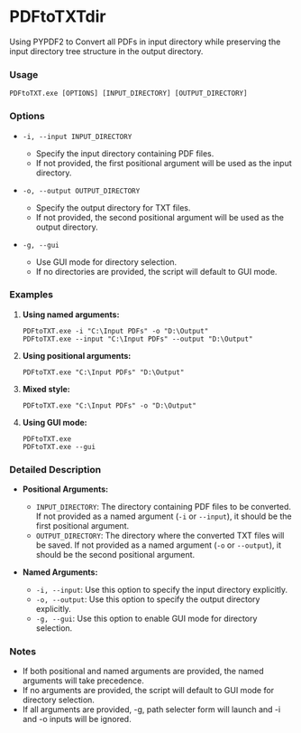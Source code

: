 # PDFtoTXTdir
Using PYPDF2 to Convert all PDFs in input directory while preserving the input directory tree structure in the output directory.



### Usage

```plaintext
PDFtoTXT.exe [OPTIONS] [INPUT_DIRECTORY] [OUTPUT_DIRECTORY]
```

### Options

- `-i, --input INPUT_DIRECTORY`
  - Specify the input directory containing PDF files.
  - If not provided, the first positional argument will be used as the input directory.

- `-o, --output OUTPUT_DIRECTORY`
  - Specify the output directory for TXT files.
  - If not provided, the second positional argument will be used as the output directory.

- `-g, --gui`
  - Use GUI mode for directory selection.
  - If no directories are provided, the script will default to GUI mode.

### Examples

1. **Using named arguments:**
   ```plaintext
   PDFtoTXT.exe -i "C:\Input PDFs" -o "D:\Output"
   PDFtoTXT.exe --input "C:\Input PDFs" --output "D:\Output"
   ```

2. **Using positional arguments:**
   ```plaintext
   PDFtoTXT.exe "C:\Input PDFs" "D:\Output"
   ```

3. **Mixed style:**
   ```plaintext
   PDFtoTXT.exe "C:\Input PDFs" -o "D:\Output"
   ```

4. **Using GUI mode:**
   ```plaintext
   PDFtoTXT.exe
   PDFtoTXT.exe --gui
   ```

### Detailed Description

- **Positional Arguments:**
  - `INPUT_DIRECTORY`: The directory containing PDF files to be converted. If not provided as a named argument (`-i` or `--input`), it should be the first positional argument.
  - `OUTPUT_DIRECTORY`: The directory where the converted TXT files will be saved. If not provided as a named argument (`-o` or `--output`), it should be the second positional argument.

- **Named Arguments:**
  - `-i, --input`: Use this option to specify the input directory explicitly.
  - `-o, --output`: Use this option to specify the output directory explicitly.
  - `-g, --gui`: Use this option to enable GUI mode for directory selection.

### Notes

- If both positional and named arguments are provided, the named arguments will take precedence.
- If no arguments are provided, the script will default to GUI mode for directory selection.
- If all arguments are provided, -g, path selecter form will launch and -i and -o inputs will be ignored.
